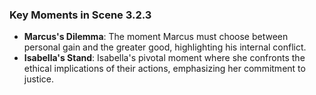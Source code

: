 ### Key Moments in Scene 3.2.3
- **Marcus's Dilemma**: The moment Marcus must choose between personal gain and the greater good, highlighting his internal conflict.
- **Isabella's Stand**: Isabella's pivotal moment where she confronts the ethical implications of their actions, emphasizing her commitment to justice.
